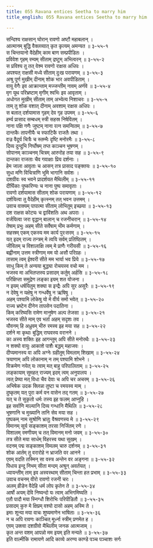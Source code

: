 ```yaml
---
title: 055 Ravana entices Seetha to marry him
title_english: 055 Ravana entices Seetha to marry him

---
```

<div class="audioEmbed"  caption="श्रीराम-हरिसीताराममूर्ति-घनपाठिभ्यां वचनम्" src="https://archive.org/download/Ramayana-recitation-Sriram-harisItArAmamUrti-Ghanapaati-v2/Kanda_3/Kanda_3_ARK-055-Sitaam_Prathi_Ravana_Darpookthihi.mp3"></div>

सन्दिश्य राक्षसान् घोरान् रावणो अष्टौ महाबलान् ।  
आत्मानम् बुद्धि वैक्लव्यात् कृत कृत्यम् अमन्यत ॥ ३-५५-१  
स चिन्तयानो वैदेहीम् काम बाण सम्प्रपीडितः ।  
प्रविवेश गृहम् रम्यम् सीताम् द्रष्टुम् अभित्वरन् ॥ ३-५५-२  
स प्रविश्य तु तत् वेश्म रावणो राक्षस अधिपः ।  
अपश्यत् राक्षसी मध्ये सीताम् दुःख परायणम् ॥ ३-५५-३  
अश्रु पूर्ण मुखीम् दीनाम् शोक भार अवपीडिताम् ।  
वायु वेगैः इव आक्रान्ताम् मज्जन्तीम् नावम् अर्णवे ॥ ३-५५-४  
मृग यूथ परिभ्रष्टाम् मृगीम् श्वभिः इव आवृताम् ।  
अधोगत मुखीम् सीताम् ताम् अभ्येत्य निशाचरः ॥ ३-५५-५  
ताम् तु शोक वशात् दीनाम् अवशाम् राक्षस अधिपः ।  
स बलात् दर्शयामास गृहम् देव गृह उपमम् ॥ ३-५५-६  
हर्म्य प्रासाद सम्बधम् स्त्री सहस्र निषेवितम् ।  
नाना पक्षि गणैः जुष्टम् नाना रत्न समन्वितम् ॥ ३-५५-७  
दान्तकैः तापनीयैः च स्फाटिकै राजतैः तथा ।  
वज्र वैदूर्य चित्रैः च स्तम्भैः दृष्टि मनोरमैः ॥ ३-५५-८  
दिव्य दुन्दुभि निर्घोषम् तप्त काञ्चन भूषणम् ।  
सोपानम् काञ्चनम् चित्रम् आरुरोह तया सह ॥ ३-५५-९  
दान्तका राजताः चैव गवाक्षाः प्रिय दर्शनाः ।  
हेम जाला आवृताः च आसन् तत्र प्रासाद पङ्क्तयः ॥ ३-५५-१०  
सुधा मणि विचित्राणि भूमि भागानि सर्वशः ।  
दशग्रीवः स्व भवने प्रादर्शयत मैथिलीम् ॥ ३-५५-११  
दीर्घिकाः पुष्करिण्यः च नाना पुष्प समावृताः ।  
रावणो दर्शयामास सीताम् शोक परायणाम् ॥ ३-५५-१२  
दर्शयित्वा तु वैदेहीम् कृत्स्नम् तत् भवन उत्तमम् ।  
उवाच वाक्यम् पापात्मा सीताम् लोभितुम् इच्छया ॥ ३-५५-१३  
दश राक्षस कोट्यः च द्वाविंशतिः अथ अपराः ।  
वर्जयित्वा जरा वृद्धान् बालान् च रजनीचरान् ॥ ३-५५-१४  
तेषाम् प्रभुः अहम् सीते सर्वेषाम् भीम कर्मणाम् ।  
सहस्रम् एकम् एकस्य मम कार्य पुरःसरम् ॥ ३-५५-१५  
यत् इदम् राज्य तन्त्रम् मे त्वयि सर्वम् प्रतिष्ठितम् ।  
जीवितम् च विशालाक्षि त्वम् मे प्राणैः गरीयसी ॥ ३-५५-१६  
बह्वीनाम् उत्तम स्त्रीणाम् मम यो असौ परिग्रहः ।  
तासाम् त्वम् ईश्वरी सीते मम भार्या भव प्रिये ॥ ३-५५-१७  
साधु किम् ते अन्यया बुद्ध्या रोचयस्व वचो मम ।  
भजस्व मा अभितप्तस्य प्रसादम् कर्तुम् अर्हसि ॥ ३-५५-१८  
परिक्षिप्ता समुद्रेण लङ्का इयम् शत योजना ।  
न इयम् धर्षयितुम् शक्या स इन्द्रैः अपि सुर असुरैः ॥ ३-५५-१९  
न देवेषु न यक्षेषु न गन्धर्वेषु न ऋषिषु ।  
अहम् पश्यामि लोकेषु यो मे वीर्य समो भवेत् ॥ ३-५५-२०  
राज्य भ्रष्टेन दीनेन तापसेन पदातिना ।  
किम् करिष्यसि रामेण मानुषेण अल्प तेजसा ॥ ३-५५-२१  
भजस्व सीते माम् एव भर्ता अहम् सदृशः तव ।  
यौवनम् हि अध्रुवम् भीरु रमस्व इह मया सह ॥ ३-५५-२२  
दर्शने मा कृथाः बुद्धिम् राघवस्य वरानने ।  
का अस्य शक्तिः इह आगन्तुम् अपि सीते मनोरथैः ॥ ३-५५-२३  
न शक्यो वायुः आकाशे पाशैः बद्धम् महाजवः ।  
दीप्यमानस्य वा अपि अग्नेः ग्रहीतुम् विमलाम् शिखाम् ॥ ३-५५-२४  
त्रयाणाम् अपि लोकानाम् न तम् पश्यामि शोभने ।  
विक्रमेण नयेत् यः त्वाम् मत् बाहु परिपालिताम् ॥ ३-५५-२५  
लङ्कायाम् सुमहत् राज्यम् इदम् त्वम् अनुपालय ।  
त्वत् प्रेष्या मत् विधा चैव देवाः च अपि चर अचरम् ॥ ३-५५-२६  
अभिषेक उदक क्लिन्ना तुष्टा च रमयस्व माम् ।  
दुष्कृतम् यत् पुरा कर्म वन वासेन तद् गतम् ॥ ३-५५-२७  
यत् च ते सुकृतो धर्मः तस्य इह फलम् आप्नुहि ।  
इह सर्वाणि माल्यानि दिव्य गन्धानि मैथिलि ॥ ३-५५-२८  
भूषणानि च मुख्यानि तानि सेव मया सह ।  
पुष्पकम् नाम सुश्रोणि भ्रातुः वैश्रवणस्य मे ॥ ३-५५-२९  
विमानम् सूर्य सङ्काशम् तरसा निर्जितम् रणे ।  
विशालम् रमणीयम् च तत् विमानम् मनो जवम् ॥ ३-५५-३०  
तत्र सीते मया सार्धम् विहरस्व यथा सुखम् ।  
वदनम् पद्म सङ्काशम् विमलम् चारु दर्शनम् ॥ ३-५५-३१  
शोक आर्तम् तु वरारोहे न भ्राजति वर आनने ।  
एवम् वदति तस्मिन् सा वस्त्र अन्तेन वर अङ्गना ॥ ३-५५-३२  
पिधाय इन्दु निभम् सीता मन्दम् अश्रून् अवर्तयत् ।  
ध्यायन्तीम् ताम् इव अस्वस्थाम् सीताम् चिन्ता हत प्रभाम् ॥ ३-५५-३३  
उवाच वचनम् वीरो रावणो रजनी चरः ।  
अलम् व्रीडेन वैदेहि धर्म लोप कृतेन ते ॥ ३-५५-३४  
आर्षो अयम् देवि निष्यन्दो यः त्वाम् अभिगमिष्यति ।  
एतौ पादौ मया स्निग्धौ शिरोभिः परिपीडितौ ॥ ३-५५-३५  
प्रसादम् कुरु मे क्षिप्रम् वश्यो दासो अहम् अस्मि ते ।  
इमाः शून्या मया वाचः शुष्यमाणेन भाषिताः ॥ ३-५५-३६  
न च अपि रावणः काञ्चित् मूर्ध्ना स्त्रीम् प्रणमेत ह ।  
एवम् उक्त्वा दशग्रीवो मैथिलीम् जनक आत्मजाम् ।  
कृत अन्त वशम् आपन्नो मम इयम् इति मन्यते ॥ ३-५५-३७  
इति वाल्मीकि रामायणे आदि काव्ये अरण्य काण्डे पञ्च पञ्चाशः सर्गः